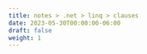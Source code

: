 ```yaml
---
title: notes > .net > linq > clauses
date: 2023-05-30T00:00:00-06:00
draft: false
weight: 1
---
```


